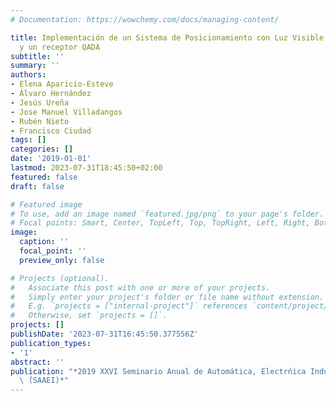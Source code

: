 ```yaml
---
# Documentation: https://wowchemy.com/docs/managing-content/

title: Implementación de un Sistema de Posicionamiento con Luz Visible basado en focosLEDs
  y un receptor QADA
subtitle: ''
summary: ''
authors:
- Elena Aparicio-Esteve
- Álvaro Hernández
- Jesús Ureña
- Jose Manuel Villadangos
- Rubén Nieto
- Francisco Ciudad
tags: []
categories: []
date: '2019-01-01'
lastmod: 2023-07-31T18:45:50+02:00
featured: false
draft: false

# Featured image
# To use, add an image named `featured.jpg/png` to your page's folder.
# Focal points: Smart, Center, TopLeft, Top, TopRight, Left, Right, BottomLeft, Bottom, BottomRight.
image:
  caption: ''
  focal_point: ''
  preview_only: false

# Projects (optional).
#   Associate this post with one or more of your projects.
#   Simply enter your project's folder or file name without extension.
#   E.g. `projects = ["internal-project"]` references `content/project/deep-learning/index.md`.
#   Otherwise, set `projects = []`.
projects: []
publishDate: '2023-07-31T16:45:50.377556Z'
publication_types:
- '1'
abstract: ''
publication: "*2019 XXVI Seminario Anual de Automática, Electrńica Industrial e Instrumentaci'\
  \ ́(SAAEI)*"
---
```

